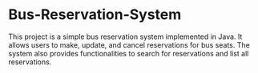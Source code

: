 # Bus-Reservation-System
This project is a simple bus reservation system implemented in Java. It allows users to make, update, and cancel reservations for bus seats. The system also provides functionalities to search for reservations and list all reservations.
